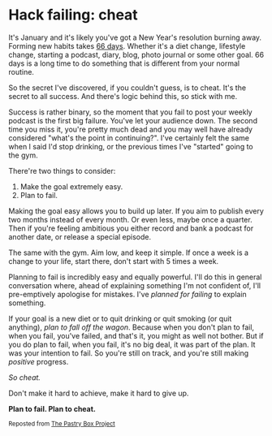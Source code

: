 # Hack failing: cheat

It's January and it's likely you've got a New Year's resolution burning away. Forming new habits takes [66 days](http://www.telegraph.co.uk/health/healthnews/5857845/It-takes-66-days-to-form-a-habit.html). Whether it's a diet change, lifestyle change, starting a podcast, diary, blog, photo journal or some other goal. 66 days is a long time to do something that is different from your normal routine.

So the secret I've discovered, if you couldn't guess, is to cheat. It's the secret to all success. And there's logic behind this, so stick with me.

Success is rather binary, so the moment that you fail to post your weekly podcast is the first big failure. You've let your audience down. The second time you miss it, you're pretty much dead and you may well have already considered "what's the point in continuing?". I've certainly felt the same when I said I'd stop drinking, or the previous times I've "started" going to the gym.

There're two things to consider:

1. Make the goal extremely easy.
2. Plan to fail.

Making the goal easy allows you to build up later. If you aim to publish every two months instead of every month. Or even less, maybe once a quarter. Then if you're feeling ambitious you either record and bank a podcast for another date, or release a special episode.

The same with the gym. Aim low, and keep it simple. If once a week is a change to your life, start there, don't start with 5 times a week.

Planning to fail is incredibly easy and equally powerful. I'll do this in general conversation where, ahead of explaining something I'm not confident of, I'll pre-emptively apologise for mistakes. I've *planned for failing* to explain something.

If your goal is a new diet or to quit drinking or quit smoking (or quit anything), *plan to fall off the wagon*. Because when you don't plan to fail, when you fail, you've failed, and that's it, you might as well not bother. But if you do plan to fail, when you fail, it's no big deal, it was part of the plan. It was your intention to fail. So you're still on track, and you're still making *positive* progress.

*So cheat.*

Don't make it hard to achieve, make it hard to give up.

**Plan to fail. Plan to cheat.**

<small>Reposted from <a href="http://the-pastry-box-project.net/remy-sharp/2014-january-3">The Pastry Box Project</a></small>
